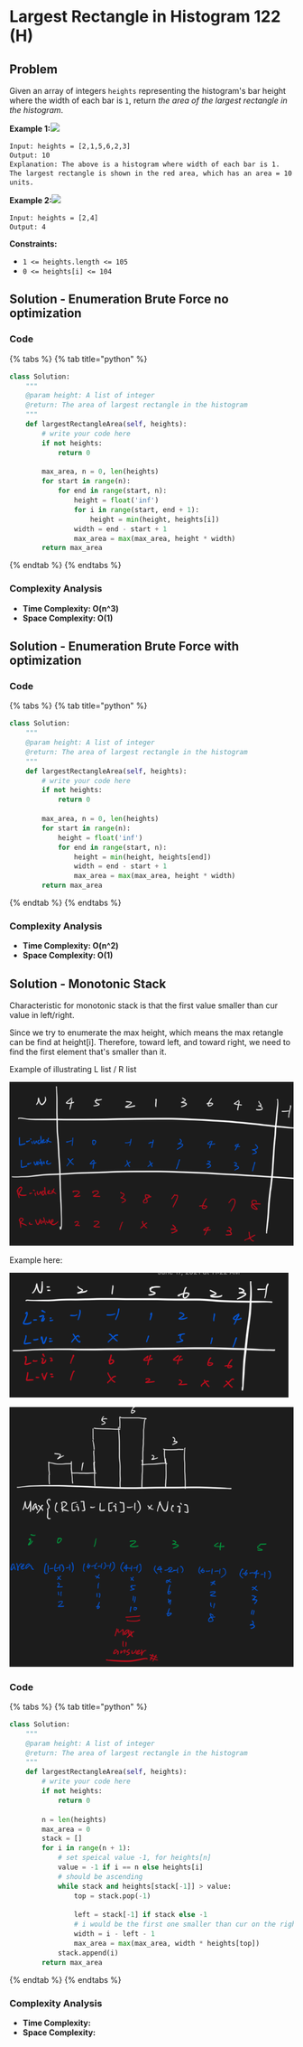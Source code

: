 # Largest Rectangle in Histogram 122 \(H\)

## Problem

Given an array of integers `heights` representing the histogram's bar height where the width of each bar is `1`, return _the area of the largest rectangle in the histogram_.

**Example 1:**![](https://assets.leetcode.com/uploads/2021/01/04/histogram.jpg)

```text
Input: heights = [2,1,5,6,2,3]
Output: 10
Explanation: The above is a histogram where width of each bar is 1.
The largest rectangle is shown in the red area, which has an area = 10 units.
```

**Example 2:**![](https://assets.leetcode.com/uploads/2021/01/04/histogram-1.jpg)

```text
Input: heights = [2,4]
Output: 4
```

**Constraints:**

* `1 <= heights.length <= 105`
* `0 <= heights[i] <= 104`

## Solution - Enumeration Brute Force no optimization

### Code

{% tabs %}
{% tab title="python" %}
```python
class Solution:
    """
    @param height: A list of integer
    @return: The area of largest rectangle in the histogram
    """
    def largestRectangleArea(self, heights):
        # write your code here
        if not heights:
            return 0
        
        max_area, n = 0, len(heights)
        for start in range(n):
            for end in range(start, n):
                height = float('inf')
                for i in range(start, end + 1):
                    height = min(height, heights[i])
                width = end - start + 1
                max_area = max(max_area, height * width)
        return max_area
```
{% endtab %}
{% endtabs %}

### Complexity Analysis

* **Time Complexity: O\(n^3\)**
* **Space Complexity: O\(1\)**

## Solution - Enumeration Brute Force with optimization

### Code

{% tabs %}
{% tab title="python" %}
```python
class Solution:
    """
    @param height: A list of integer
    @return: The area of largest rectangle in the histogram
    """
    def largestRectangleArea(self, heights):
        # write your code here
        if not heights:
            return 0
        
        max_area, n = 0, len(heights)
        for start in range(n):
            height = float('inf')
            for end in range(start, n):
                height = min(height, heights[end])
                width = end - start + 1
                max_area = max(max_area, height * width)
        return max_area
```
{% endtab %}
{% endtabs %}

### Complexity Analysis

* **Time Complexity: O\(n^2\)**
* **Space Complexity: O\(1\)**

## Solution - Monotonic Stack

Characteristic for monotonic stack is that the first value smaller than cur value in left/right.

Since we try to enumerate the max height, which means the max retangle can be find at height\[i\]. Therefore, toward left, and toward right, we need to find the first element that's smaller than it.

Example of illustrating L list / R list 

![](../../../.gitbook/assets/screen-shot-2021-06-17-at-10.56.21-am.png)

Example here:

![](../../../.gitbook/assets/screen-shot-2021-06-17-at-11.24.10-am.png)

![](../../../.gitbook/assets/screen-shot-2021-06-17-at-11.24.51-am.png)

### Code

{% tabs %}
{% tab title="python" %}
```python
class Solution:
    """
    @param height: A list of integer
    @return: The area of largest rectangle in the histogram
    """
    def largestRectangleArea(self, heights):
        # write your code here
        if not heights:
            return 0
        
        n = len(heights)
        max_area = 0
        stack = []
        for i in range(n + 1):
            # set speical value -1, for heights[n]
            value = -1 if i == n else heights[i]
            # should be ascending
            while stack and heights[stack[-1]] > value:
                top = stack.pop(-1)

                left = stack[-1] if stack else -1
                # i would be the first one smaller than cur on the right side
                width = i - left - 1
                max_area = max(max_area, width * heights[top])
            stack.append(i)
        return max_area
```
{% endtab %}
{% endtabs %}

### Complexity Analysis

* **Time Complexity:**
* **Space Complexity:**

